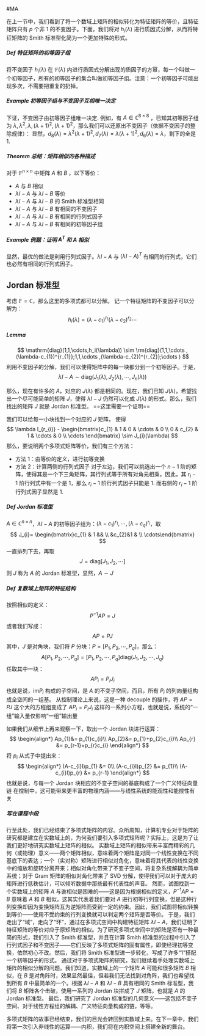 #MA 

在上一节中，我们看到了将一个数域上矩阵的相似转化为特征矩阵的等价，且特征矩阵只有 $p$ 个非 1 的不变因子。下面，我们将对 $h_i(\lambda)$ 进行质因式分解，从而将特征矩阵的 Smith 标准型化简为一个更加特殊的形式。

##### Def 特征矩阵的初等因子组
将不变因子 $h_i(\lambda)$ 在 $\mathbb{F}(\lambda )$ 内进行质因式分解出现的质因子的方幂，每一个叫做一个初等因子，所有的初等因子的集合叫做初等因子组。注意：一个初等因子可能出现多次，不需要把重复的扔掉。

##### Example 初等因子组与不变因子互相唯一决定
下证，不变因子由初等因子组唯一决定.
例如，有 $A \in \mathbb{C}^{8\times8}$ ，已知其初等因子组为 $\lambda,\lambda^2,\lambda,(\lambda+1)^2,(\lambda+1)^2$，那么我们可以还原出不变因子（依据不变因子的整除规律）：
显然，$d_{8}(\lambda) = \lambda^{2} (\lambda+1)^{2}, d_{7}(\lambda)= \lambda (\lambda+1)^{2}, d_{6}(\lambda) = \lambda$，剩下的全是 1.

##### Theorem 总结：矩阵相似的各种描述
对于 $\mathbb{F}^{n\times n}$ 中矩阵 $A$ 和 $B$ ，以下等价：
- $A$ 与 $B$ 相似
- $\lambda I-A$ 与 $\lambda I-B$ 等价
- $\lambda  I -A$ 与 $\lambda I-B$ 的 Smith 标准型相同
- $\lambda I-A$ 与 $\lambda I-B$ 有相同的不变因子
- $\lambda I-A$ 与 $\lambda I-B$ 有相同的行列式因子
- $\lambda I-A$ 与 $\lambda I-B$ 有相同的初等因子组

##### Example 例题：证明 $A^T$ 和 $A$ 相似
显然，最优的做法是利用行列式因子。$\lambda I - A$ 与 $(\lambda I -A)^{T}$ 有相同的行列式，它们也必然有相同的行列式因子。

## Jordan 标准型
考虑 $\mathbb{F} = \mathbb{C}$，那么这里的多项式都可以分解。
记一个特征矩阵的不变因子可以分解为：
$$
h_{i}(\lambda) = (\lambda-c_{1})^{r_{1}}(\lambda-c_{2})^{r_{2}} \cdots 
$$
##### Lemma 
$$
\mathrm{diag}(1,1,\cdots,h_i(\lambda)) \sim \rm{diag}(1,1,\cdots ,(\lambda-c_{1})^{r_{1}};1,1,\cdots ,(\lambda-c_{2})^{r_{2}};\cdots )
$$
利用不变因子的分解，我们可以使得矩阵中的每一块都分到一个初等因子。于是，
$$
\lambda I - A \sim \mathrm{diag}(J_{1}(\lambda),J_{2}(\lambda),\cdots ,J_{n}(\lambda))
$$

那么，现在有许多的 $A$，对应的 $J(\lambda)$ 都是相同的。现在，我们已知 $J(\lambda)$，希望找出一个尽可能简单的矩阵 $J$，使得 $\lambda I - J$ 仍然可以化成 $J(\lambda)$ 的形式。那么，我们找出的矩阵 $J$ 就是 Jordan 标准型。
==这里需要一个证明==


我们可以给每一小块找到一个对应的 $J$ 矩阵，
使得
$$
\lambda I_{r_{i}} - \begin{bmatrix}c_{1} & 1 & 0 & \cdots & 0  \\ 0  & c_{2} & 1 & \cdots & 0 \\ \cdots \end{bmatrix}   \sim J_{i}(\lambda)
$$
那么，要说明两个多项式矩阵等价，我们有三个方法：
- 方法 1：由等价的定义，进行初等变换
- 方法 2：计算两侧的行列式因子
对于左边，我们可以挑选出一个 $n-1$ 阶的矩阵，使得其是一个下三角矩阵，其行列式等于所有对角元相乘，因此，其 $r_{i}-1$ 阶行列式中有一个是 1，那么 $r_{i}-1$ 阶行列式因子只能是 1. 而右侧的 $r_{i}-1$ 阶行列式因子显然是 1.

##### Def Jordan 标准型
$A\in \mathbb{C}^{n\times n}$，$\lambda  I-A$ 的初等因子组为：$(\lambda-c_{1})^{r_{1}},\cdots,(\lambda-c_{q})^{r_{i}}$，取
$$
J_{i}= \begin{bmatrix}c_{1} & 1 && \\ &c_{2}&1 & \\ \cdots\end{bmatrix}
$$
一直排列下去，再取
$$
J = \mathrm{diag}[J_{1},J_{2},\cdots]
$$
则 $J$ 称为 $A$ 的 Jordan 标准型，显然，$A\sim J$

##### Def 复数域上矩阵的特征结构
按照相似的定义：
$$
P^{-1}AP = J
$$
或者我们写成：
$$
AP =PJ
$$
其中，$J$ 是对角块，我们将 $P$ 分块：$P = [P_{1},P_{2},\cdots ,P_{q}]$，那么：
$$
A[P_{1},P_{2},\cdots ,P_{q}] = [P_{1},P_{2},\cdots,P_{q}]\mathrm{diag}(J_{1},J_{2},\cdots ,J_{q})
$$
任取其中一块：
$$
AP_{i}= P_{i}J_{i}
$$
也就是说，$\mathrm{im} P_{i}$ 构成的子空间，是 $A$ 的不变子空间，而且，所有 $P_i$ 的列向量组构成全空间的一组基。
从控制理论上来说，这是一种 decouple 的操作，将 $AP=PJ$ 这个大的方程组变成了 $AP_{i} = P_{i}J_{i}$ 这样的一系列小方程，也就是说，系统的“一组”输入量仅影响“一组”输出量

如果我们从细节上再来观察一下，取出一个 Jordan 块进行运算：
$$
\begin{align*}
Ap_{1}&= p_{1}c_{i}\\
Ap_{2}&= p_{1}+p_{2}c_{i}\\
Ap_{r} &= p_{r-1}+p_{r}c_{i}
\end{align*}
$$
将 $p_i$ 从式子中提出来：
$$
\begin{align*}
(A-c_{i}I)p_{1} &= 0\\
(A-c_{i}I)p_{2}  &= p_{1}\\
(A-c_{i}I)p_{r} &= p_{r-1} 
\end{align*}
$$
也就是说，与每一个 Jordan 块相应的不变子空间的基底构成了一个广义特征向量链
在控制中，这可能带来更丰富的物理内涵——与线性系统的能观性和能控性有关


##### 写在课程中段
行至此处，我们已经结束了多项式矩阵的内容。众所周知，计算机专业对于矩阵的研究都是建立在实数域上的，为何我们要引入多项式矩阵呢？实际上，这是为了让我们更好地研究实数域上矩阵的相似。
实数域上矩阵的相似带来丰富而精彩的几何（或物理）意义——两个矩阵相似，意味着两个矩阵是对同一个线性变换在不同基底下的表达；一个（实对称）矩阵进行相似对角化，意味着将其代表的线性变换中的缩放和旋转分离开来；相似对角化带来了不变子空间，将复杂系统解耦为简单系统；对于 Gram 矩阵的相似对角化带来了 SVD 分解，使得我们可以对于庞大的矩阵进行低秩估计，可以倾听数据中那些最有代表性的声音。
然而，试图找到一个实数域上的矩阵 $A$ 与谁相似是困难的——这是因为根据相似的定义，$P^{-1}AP =B$ 意味着 $A$ 和 $B$ 相似，这其实代表着我们要对 $A$ 进行初等行列变换，但是这种行列变换却因为变换矩阵互为逆矩阵而受到一定的约束。因此，我们试图将相似转换到等价——使用不受约束的行列变换就可以判定两个矩阵是否等价。
于是，我们走出了“域”，走向了“环”，通过在多项式空间中构建特征矩阵 $\lambda I -A$，我们证明了特征矩阵的等价对应于原矩阵的相似。为了研究多项式空间中的矩阵是否有一种最简的形式，我们引入了 Smith 标准型，并且在计算 Smith 标准型的过程中引入了行列式因子和不变因子——它们反映了多项式矩阵的固有属性，即使经理初等变换，依然初心不改。然后，我们将 Smith 标准型进一步转化，写成了许多“1”搭配一个初等因子的形式。
通过对于多项式矩阵的研究，我们继续着手处理实数域上矩阵的相似分解的问题。我们知道，实数域上的一个矩阵 $A$ 可能和很多矩阵 $B$ 相似，在 $B$ 是对角阵时，效果显然最佳，但若我们无法找到对角阵，我们也希望找到所有 $B$ 中最简单的一个。根据 $\lambda I -A$ 和 $\lambda I -B$ 具有相同的 Smith 标准型，我们将 $B$ 矩阵各个击破，使用一系列的 Jordan 块拼成了 $J$ 矩阵，也就是 $A$ 的 Jordan 标准型。
最后，我们研究了 Jordan 标准型的几何意义——这包括不变子空间、对于线性方程组的解耦、广义特征向量构成的链，等等。

多项式矩阵的故事已经结束，我们的目光会转回到实数域上来。在下一章中，我们将第一次引入非线性的运算——内积，我们将在内积空间上搭建全新的舞台。














